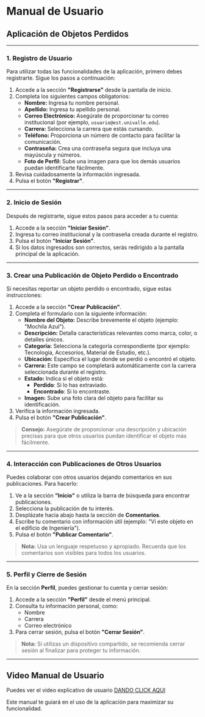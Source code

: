 

# Manual de Usuario

## Aplicación de Objetos Perdidos

---

### **1. Registro de Usuario**

Para utilizar todas las funcionalidades de la aplicación, primero debes registrarte. Sigue los pasos a continuación:

1. Accede a la sección **"Registrarse"** desde la pantalla de inicio.
2. Completa los siguientes campos obligatorios:
   - **Nombre:** Ingresa tu nombre personal.
   - **Apellido:** Ingresa tu apellido personal.
   - **Correo Electrónico:** Asegúrate de proporcionar tu correo institucional (por ejemplo, `usuario@est.univalle.edu`).
   - **Carrera:** Selecciona la carrera que estás cursando.
   - **Teléfono:** Proporciona un número de contacto para facilitar la comunicación.
   - **Contraseña:** Crea una contraseña segura que incluya una mayúscula y números.
   - **Foto de Perfil:** Sube una imagen para que los demás usuarios puedan identificarte fácilmente.
3. Revisa cuidadosamente la información ingresada.
4. Pulsa el botón **"Registrar"**.

---

### **2. Inicio de Sesión**

Después de registrarte, sigue estos pasos para acceder a tu cuenta:

1. Accede a la sección **"Iniciar Sesión"**.
2. Ingresa tu correo institucional y la contraseña creada durante el registro.
3. Pulsa el botón **"Iniciar Sesión"**.
4. Si los datos ingresados son correctos, serás redirigido a la pantalla principal de la aplicación.

---

### **3. Crear una Publicación de Objeto Perdido o Encontrado**

Si necesitas reportar un objeto perdido o encontrado, sigue estas instrucciones:

1. Accede a la sección **"Crear Publicación"**.
2. Completa el formulario con la siguiente información:
   - **Nombre del Objeto:** Describe brevemente el objeto (ejemplo: "Mochila Azul").
   - **Descripción:** Detalla características relevantes como marca, color, o detalles únicos.
   - **Categoría:** Selecciona la categoría correspondiente (por ejemplo: Tecnología, Accesorios, Material de Estudio, etc.).
   - **Ubicación:** Especifica el lugar donde se perdió o encontró el objeto.
   - **Carrera:** Este campo se completará automáticamente con la carrera seleccionada durante el registro.
   - **Estado:** Indica si el objeto está:
     - **Perdido**: Si lo has extraviado.
     - **Encontrado**: Si lo encontraste.
   - **Imagen:** Sube una foto clara del objeto para facilitar su identificación.
3. Verifica la información ingresada.
4. Pulsa el botón **"Crear Publicación"**.

> **Consejo:** Asegúrate de proporcionar una descripción y ubicación precisas para que otros usuarios puedan identificar el objeto más fácilmente.

---

### **4. Interacción con Publicaciones de Otros Usuarios**

Puedes colaborar con otros usuarios dejando comentarios en sus publicaciones. Para hacerlo:

1. Ve a la sección **"Inicio"** o utiliza la barra de búsqueda para encontrar publicaciones.
2. Selecciona la publicación de tu interés.
3. Desplázate hacia abajo hasta la sección de **Comentarios**.
4. Escribe tu comentario con información útil (ejemplo: "Vi este objeto en el edificio de Ingeniería").
5. Pulsa el botón **"Publicar Comentario"**.

> **Nota:** Usa un lenguaje respetuoso y apropiado. Recuerda que los comentarios son visibles para todos los usuarios.

---

### **5. Perfil y Cierre de Sesión**

En la sección **Perfil**, puedes gestionar tu cuenta y cerrar sesión:

1. Accede a la sección **"Perfil"** desde el menú principal.
2. Consulta tu información personal, como:
   - Nombre
   - Carrera
   - Correo electrónico
3. Para cerrar sesión, pulsa el botón **"Cerrar Sesión"**.

> **Nota:** Si utilizas un dispositivo compartido, se recomienda cerrar sesión al finalizar para proteger tu información.

---
## Video Manual de Usuario

Puedes ver el video explicativo de usuario [DANDO CLICK AQUI](https://youtu.be/19hYpHEKNBY?si=IBidZz451O0KNp-o)

Este manual te guiará en el uso de la aplicación para maximizar su funcionalidad.

